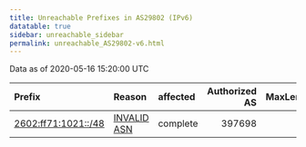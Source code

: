 ```yaml
---
title: Unreachable Prefixes in AS29802 (IPv6)
datatable: true
sidebar: unreachable_sidebar
permalink: unreachable_AS29802-v6.html
---
```


Data as of 2020-05-16 15:20:00 UTC


<div class="datatable-begin"></div>

| Prefix                                                           | Reason                                                                                                     | affected   |   Authorized AS |   MaxLength | Anchor                           |   unreachable /48s |
|:-----------------------------------------------------------------|:-----------------------------------------------------------------------------------------------------------|:-----------|----------------:|------------:|:---------------------------------|-------------------:|
| [2602:ff71:1021::/48](https://stat.ripe.net/2602:ff71:1021::/48) | [INVALID ASN](https://rpki-validator.ripe.net/announcement-preview?asn=AS29802&prefix=2602:ff71:1021::/48) | complete   |          397698 |          64 | [ARIN](unreachable_ARIN-v6.html) |                  1 |

<div class="datatable-end"></div>